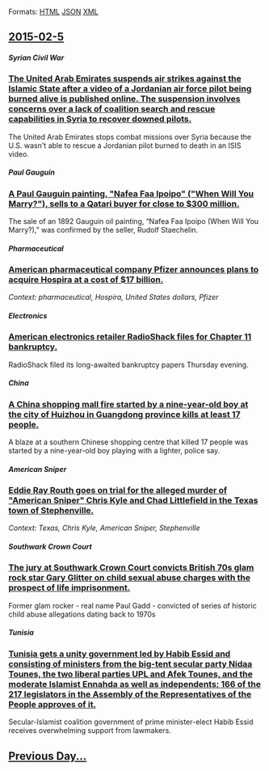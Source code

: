 
Formats: [HTML](2015/02/5/index.html)  [JSON](2015/02/5/index.json)  [XML](2015/02/5/index.xml)  

## [2015-02-5](/news/2015/02/5/index.md)

##### Syrian Civil War
### [The United Arab Emirates suspends air strikes against the Islamic State after a video of a Jordanian air force pilot being burned alive is published online. The suspension involves concerns over a lack of coalition search and rescue capabilities in Syria to recover downed pilots. ](/news/2015/02/5/the-united-arab-emirates-suspends-air-strikes-against-the-islamic-state-after-a-video-of-a-jordanian-air-force-pilot-being-burned-alive-is-p.md)
The United Arab Emirates stops combat missions over Syria because the U.S. wasn&#x27;t able to rescue a Jordanian pilot burned to death in an ISIS video.

##### Paul Gauguin
### [A Paul Gauguin painting, "Nafea Faa Ipoipo" ("When Will You Marry?"), sells to a Qatari buyer for close to $300 million. ](/news/2015/02/5/a-paul-gauguin-painting-nafea-faa-ipoipo-when-will-you-marry-sells-to-a-qatari-buyer-for-close-to-300-million.md)
The sale of an 1892 Gauguin oil painting, &#8220;Nafea Faa Ipoipo (When Will You Marry?),&#8221; was confirmed by the seller, Rudolf Staechelin.

##### Pharmaceutical
### [American pharmaceutical company Pfizer announces plans to acquire Hospira at a cost of $17 billion. ](/news/2015/02/5/american-pharmaceutical-company-pfizer-announces-plans-to-acquire-hospira-at-a-cost-of-17-billion.md)
_Context: pharmaceutical, Hospira, United States dollars, Pfizer_

##### Electronics
### [American electronics retailer RadioShack files for Chapter 11 bankruptcy. ](/news/2015/02/5/american-electronics-retailer-radioshack-files-for-chapter-11-bankruptcy.md)
RadioShack filed its long-awaited bankruptcy papers Thursday evening.

##### China
### [A China shopping mall fire started by a nine-year-old boy at the city of Huizhou in Guangdong province kills at least 17 people. ](/news/2015/02/5/a-china-shopping-mall-fire-started-by-a-nine-year-old-boy-at-the-city-of-huizhou-in-guangdong-province-kills-at-least-17-people.md)
A blaze at a southern Chinese shopping centre that killed 17 people was started by a nine-year-old boy playing with a lighter, police say.

##### American Sniper
### [Eddie Ray Routh goes on trial for the alleged murder of "American Sniper" Chris Kyle and Chad Littlefield in the Texas town of Stephenville. ](/news/2015/02/5/eddie-ray-routh-goes-on-trial-for-the-alleged-murder-of-american-sniper-chris-kyle-and-chad-littlefield-in-the-texas-town-of-stephenville.md)
_Context: Texas, Chris Kyle, American Sniper, Stephenville_

##### Southwark Crown Court
### [The jury at Southwark Crown Court convicts British 70s glam rock star Gary Glitter on child sexual abuse charges with the prospect of life imprisonment. ](/news/2015/02/5/the-jury-at-southwark-crown-court-convicts-british-70s-glam-rock-star-gary-glitter-on-child-sexual-abuse-charges-with-the-prospect-of-life-i.md)
Former glam rocker - real name Paul Gadd - convicted of series of historic child abuse allegations dating back to 1970s

##### Tunisia
### [Tunisia gets a unity government led by Habib Essid and consisting of ministers from the big-tent secular party Nidaa Tounes, the two liberal parties UPL and Afek Tounes, and the moderate Islamist Ennahda as well as independents; 166 of the 217 legislators in the Assembly of the Representatives of the People approves of it. ](/news/2015/02/5/tunisia-gets-a-unity-government-led-by-habib-essid-and-consisting-of-ministers-from-the-big-tent-secular-party-nidaa-tounes-the-two-liberal.md)
Secular-Islamist coalition government of prime minister-elect Habib Essid receives overwhelming support from lawmakers.

## [Previous Day...](/news/2015/02/4/index.md)

